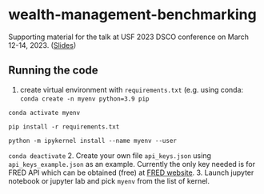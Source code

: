 # wealth-management-benchmarking

Supporting material for the talk at USF 2023 DSCO conference on March 12-14, 2023.
([Slides](https://docs.google.com/presentation/d/12Crkv4Z4dEtlaUO5aMwsxx3SPhJS0S4OpQ0EU_Hpc0Y/edit?usp=share_link))

## Running the code ##
1. create virtual environment with `requirements.txt` 
  (e.g. using conda:
  `conda create -n myenv python=3.9 pip`
  
  `conda activate myenv`
  
  `pip install -r requirements.txt`
  
  `python -m ipykernel install --name myenv --user`
  
  `conda deactivate`
2. Create your own file `api_keys.json` using `api_keys_example.json` as an example. Currently the only key needed is for FRED API which can be obtained (free) at [FRED website](https://fredaccount.stlouisfed.org/apikeys).
3. Launch jupyter notebook or jupyter lab and pick `myenv` from the list of kernel.

